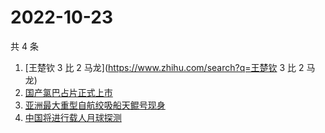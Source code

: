 # 2022-10-23

共 4 条

<!-- BEGIN -->
<!-- 最后更新时间 Sun Oct 23 2022 16:22:56 GMT+0800 (China Standard Time) -->

1. [王楚钦 3 比 2 马龙](https://www.zhihu.com/search?q=王楚钦 3 比 2 马龙)
1. [国产氯巴占片正式上市](https://www.zhihu.com/search?q=国产氯巴占片正式上市)
1. [亚洲最大重型自航绞吸船天鲲号现身](https://www.zhihu.com/search?q=亚洲最大重型自航绞吸船天鲲号现身)
1. [中国将进行载人月球探测](https://www.zhihu.com/search?q=中国将进行载人月球探测)

<!-- END -->
